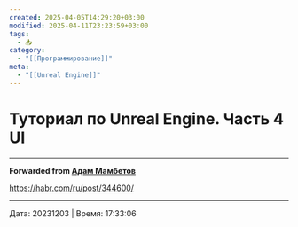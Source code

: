```yaml
---
created: 2025-04-05T14:29:20+03:00
modified: 2025-04-11T23:23:59+03:00
tags:
  - 📥
category:
  - "[[Программирование]]"
meta:
  - "[[Unreal Engine]]"
---
```


# Туториал по Unreal Engine. Часть 4 UI
***

**Forwarded from [Адам Мамбетов](https://t.me/Adammambetov)**

https://habr.com/ru/post/344600/

---

Дата: 20231203 | Время: 17:33:06
